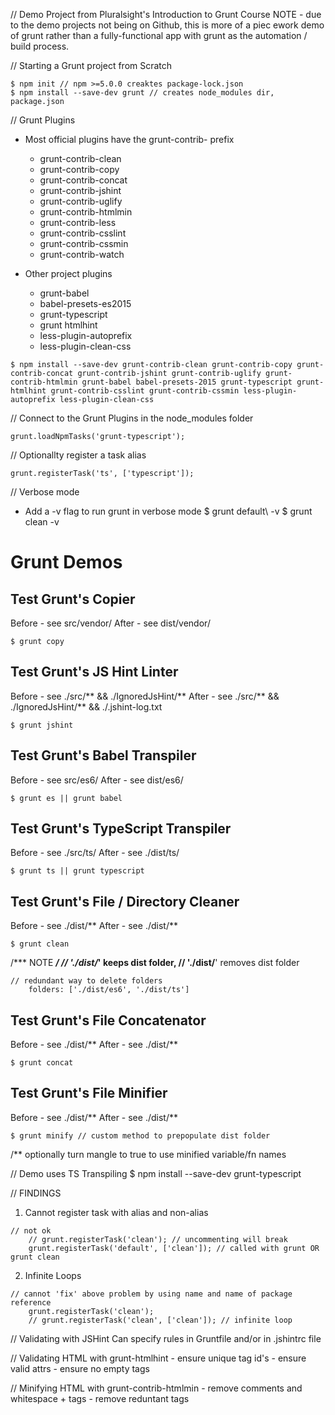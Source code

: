 // Demo Project from Pluralsight's Introduction to Grunt  Course
NOTE - due to the demo projects not being on Github, this is more of a piec ework demo of grunt rather than a fully-functional app with grunt as the automation / build process.


// Starting a Grunt project from Scratch
```
$ npm init // npm >=5.0.0 creaktes package-lock.json
$ npm install --save-dev grunt // creates node_modules dir, package.json
```


// Grunt Plugins
* Most official plugins have the grunt-contrib- prefix
    * grunt-contrib-clean
    * grunt-contrib-copy
    * grunt-contrib-concat
    * grunt-contrib-jshint
    * grunt-contrib-uglify
    * grunt-contrib-htmlmin
    * grunt-contrib-less
    * grunt-contrib-csslint
    * grunt-contrib-cssmin
    * grunt-contrib-watch

* Other project plugins
    * grunt-babel
    * babel-presets-es2015
    * grunt-typescript
    * grunt htmlhint
    * less-plugin-autoprefix
    * less-plugin-clean-css

```
$ npm install --save-dev grunt-contrib-clean grunt-contrib-copy grunt-contrib-concat grunt-contrib-jshint grunt-contrib-uglify grunt-contrib-htmlmin grunt-babel babel-presets-2015 grunt-typescript grunt-htmlhint grunt-contrib-csslint grunt-contrib-cssmin less-plugin-autoprefix less-plugin-clean-css
```

// Connect to the Grunt Plugins in the node_modules folder
```
grunt.loadNpmTasks('grunt-typescript');
```

// Optionallty register a task alias
```
grunt.registerTask('ts', ['typescript']);
```



// Verbose mode 
* Add a -v flag to run grunt in verbose mode
$ grunt default\ -v
$ grunt clean -v

# Grunt Demos


## Test Grunt's Copier
Before - see src/vendor/
After - see dist/vendor/
```
$ grunt copy
```


## Test Grunt's JS Hint Linter
Before - see ./src/** && ./IgnoredJsHint/**
After - see ./src/** && ./IgnoredJsHint/** && ./.jshint-log.txt
```
$ grunt jshint
```


## Test Grunt's Babel Transpiler
Before - see src/es6/
After - see dist/es6/
```
$ grunt es || grunt babel
```


## Test Grunt's TypeScript Transpiler
Before - see ./src/ts/
After - see ./dist/ts/
```
$ grunt ts || grunt typescript
```


## Test Grunt's File / Directory Cleaner
Before - see ./dist/**
After - see ./dist/**
```
$ grunt clean
```
/*** NOTE ***/
    // './dist/*' keeps dist folder, 
    // './dist/**' removes dist folder
    
    // redundant way to delete folders
        folders: ['./dist/es6', './dist/ts'] 


## Test Grunt's File Concatenator
Before - see ./dist/**
After - see ./dist/**
```   
$ grunt concat
```


## Test Grunt's File Minifier
Before - see ./dist/**
After - see ./dist/**
```
$ grunt minify // custom method to prepopulate dist folder
```
/** optionally turn mangle to true to use minified variable/fn names


// Demo uses TS Transpiling
$ npm install --save-dev grunt-typescript

// FINDINGS
1. Cannot register task with alias and non-alias
```
// not ok
    // grunt.registerTask('clean'); // uncommenting will break
    grunt.registerTask('default', ['clean']); // called with grunt OR grunt clean
```

2. Infinite Loops
```
// cannot 'fix' above problem by using name and name of package reference
    grunt.registerTask('clean');
    // grunt.registerTask('clean', ['clean']); // infinite loop
```


// Validating with JSHint 
 Can specify rules in Gruntfile and/or in .jshintrc file


// Validating HTML with grunt-htmlhint
    - ensure unique tag id's
    - ensure valid attrs
    - ensure no empty tags

// Minifying HTML with grunt-contrib-htmlmin
    - remove comments and whitespace + tags
    - remove reduntant tags